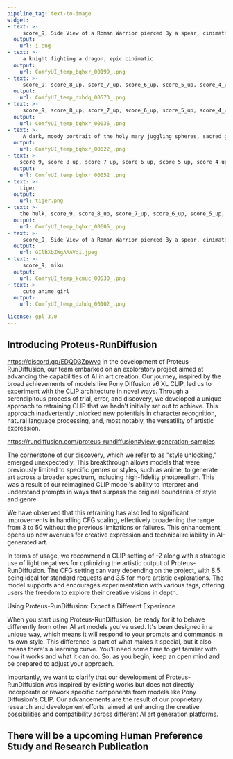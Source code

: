 ```yaml
---
pipeline_tag: text-to-image
widget:
- text: >-
     score_9, Side View of a Roman Warrior pierced By a spear, cinimatic 
  output:
    url: i.png 
- text: >-
     a knight fighting a dragon, epic cinimatic 
  output:
    url: ComfyUI_temp_bqhxr_00199_.png 
- text: >-
     score_9, score_8_up, score_7_up, score_6_up, score_5_up, score_4_up,  photorealistic, ocean, 
  output:
    url: ComfyUI_temp_dxhdq_00573_.png
- text: >-
     score_9, score_8_up, score_7_up, score_6_up, score_5_up, score_4_up, powerful aura, imposing, anime style, 1 guy, cast in shadow, red glowing eyes, manic smile
  output:
    url: ComfyUI_temp_bqhxr_00036_.png
- text: >-
     A dark, moody portrait of the holy mary juggling spheres, sacred geometry, dark background, golden ratio composition, hyper realistic, high resolution, photography, in the style of Roberto Ferri and Emil Melmoth 
  output:
    url: ComfyUI_temp_bqhxr_00022_.png
- text: >-
    score_9, score_8_up, score_7_up, score_6_up, score_5_up, score_4_up, Vegeta, iconic Saiyan prince from DBZ, (powerful stance:1.3), (muscle definition:1.2), in mid-battle roar, (Super Saiyan transformation:1.5), crackling aura of energy enveloping him, dynamic background showcasing a devastated battlefield reminiscent of Namek or Earth during epic confrontations; elements of Akira Toriyama's signature art style blended seamlessly with high saturation and bold lines to capture the intensity and raw power synonymous with Dragon Ball Z; dramatic lighting casting strong shadows to enhance Vegeta's chiseled features and battle torn armor; camera angle low and looking up to emphasize his dominance and unyielding spirit. 
  output:
    url: ComfyUI_temp_bqhxr_00052_.png
- text: >-
    tiger
  output:
    url: tiger.png
- text: >-
    the hulk, score_9, score_8_up, score_7_up, score_6_up, score_5_up, score_4_up
  output:
    url: ComfyUI_temp_bqhxr_00605_.png 
- text: >-
     score_9, Side View of a Roman Warrior pierced By a spear, cinimatic 
  output:
    url: GIlhXbZWgAAAVdi.jpeg 
- text: >-
     score_9, miku
  output:
    url: ComfyUI_temp_kcmuc_00530_.png
- text: >-
     cute anime girl
  output:
    url: ComfyUI_temp_dxhdq_00102_.png

license: gpl-3.0
---
```


<Gallery />


## Introducing Proteus-RunDiffusion

https://discord.gg/EDQD3Zpwvc
In the development of Proteus-RunDiffusion, our team embarked on an exploratory project aimed at advancing the capabilities of AI in art creation. Our journey, inspired by the broad achievements of models like Pony Diffusion v6 XL CLIP, led us to experiment with the CLIP architecture in novel ways. Through a serendipitous process of trial, error, and discovery, we developed a unique approach to retraining CLIP that we hadn't initially set out to achieve. This approach inadvertently unlocked new potentials in character recognition, natural language processing, and, most notably, the versatility of artistic expression.


https://rundiffusion.com/proteus-rundiffusion#view-generation-samples

The cornerstone of our discovery, which we refer to as "style unlocking," emerged unexpectedly. This breakthrough allows models that were previously limited to specific genres or styles, such as anime, to generate art across a broader spectrum, including high-fidelity photorealism. This was a result of our reimagined CLIP model's ability to interpret and understand prompts in ways that surpass the original boundaries of style and genre.


We have observed that this retraining has also led to significant improvements in handling CFG scaling, effectively broadening the range from 3 to 50 without the previous limitations or failures. This enhancement opens up new avenues for creative expression and technical reliability in AI-generated art.


In terms of usage, we recommend a CLIP setting of -2 along with a strategic use of light negatives for optimizing the artistic output of Proteus-RunDiffusion. The CFG setting can vary depending on the project, with 8.5 being ideal for standard requests and 3.5 for more artistic explorations. The model supports and encourages experimentation with various tags, offering users the freedom to explore their creative visions in depth.

Using Proteus-RunDiffusion: Expect a Different Experience

When you start using Proteus-RunDiffusion, be ready for it to behave differently from other AI art models you've used. It's been designed in a unique way, which means it will respond to your prompts and commands in its own style. This difference is part of what makes it special, but it also means there's a learning curve. You'll need some time to get familiar with how it works and what it can do. So, as you begin, keep an open mind and be prepared to adjust your approach.


Importantly, we want to clarify that our development of Proteus-RunDiffusion was inspired by existing works but does not directly incorporate or rework specific components from models like Pony Diffusion's CLIP. Our advancements are the result of our proprietary research and development efforts, aimed at enhancing the creative possibilities and compatibility across different AI art generation platforms.




There will be a upcoming Human Preference Study and Research Publication
-
